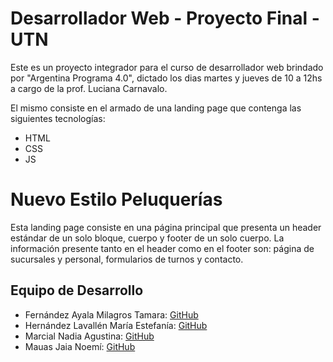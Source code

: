 # Desarrollador Web - Proyecto Final - UTN
Este es un proyecto integrador para el curso de desarrollador web brindado por "Argentina Programa 4.0", dictado los dias martes y jueves de 10 a 12hs a cargo de la prof. Luciana Carnavalo.

El mismo consiste en el armado de una landing page que contenga las siguientes tecnologías:
- HTML
- CSS
- JS

# Nuevo Estilo Peluquerías
Esta landing page consiste en una página principal que presenta un header estándar de un solo bloque, cuerpo y footer de un solo cuerpo.
La información presente tanto en el header como en el footer son: página de sucursales y personal, formularios de turnos y contacto.


## Equipo de Desarrollo

- Fernández Ayala Milagros Tamara: [GitHub](https://github.com/milufernandez)
- Hernández Lavallén María Estefanía: [GitHub](https://github.com/EstefaniaHL)
- Marcial Nadia Agustina: [GitHub](https://github.com/Nadia-marcial)
- Mauas Jaia Noemí: [GitHub](https://github.com/noemimauas)
